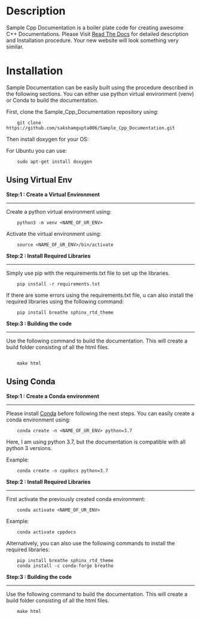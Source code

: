Description
===========
Sample Cpp Documentation is a boiler plate code for creating awesome C++ Documentations.
Please Visit [Read The Docs](https://sample-cpp-documentation.readthedocs.io/en/latest/) for detailed
description and Installation procedure. Your new website will look something very similar.


Installation
============
Sample Documentation can be easily built using the procedure described in the following sections.
You can either use python virtual environment (venv) or Conda to build the documentation.

First, clone the Sample_Cpp_Documentation repository using:

```
    git clone https://github.com/sakshamgupta006/Sample_Cpp_Documentation.git
```

Then install doxygen for your OS:

For Ubuntu you can use:

```
    sudo apt-get install doxygen

```

Using Virtual Env
-----------------

**Step:1 : Create a Virtual Environment**
*************************************
Create a python virtual environment using:

```
    python3 -m venv <NAME_OF_UR_ENV>
```

Activate the virtual environment using:

```
    source <NAME_OF_UR_ENV>/bin/activate
```

**Step:2 : Install Required Libraries**
***********************************
Simply use pip with the requirements.txt file to set up the libraries.

```
    pip install -r requirements.txt
```

If there are some errors using the requirements.txt file, u can also install the 
required libraries using the following command:

```
    pip install breathe sphinx_rtd_theme
```

**Step:3 : Building the code**
***************************
Use the following command to build the documentation. This will create a build folder consisting
of all the html files.

```

    make html
```


Using Conda
-----------

**Step:1 : Create a Conda environment**
***********************************
Please install [Conda](https://docs.conda.io/projects/conda/en/latest/user-guide/install/) before following the next steps.
You can easily create a conda environment using:

```
    conda create -n <NAME_OF_UR_ENV> python=3.7
```

Here, I am using python 3.7, but the documentation is compatible with all python 3 versions.

Example:

```
    conda create -n cppdocs python=3.7
```

**Step:2 : Install Required Libraries**
***********************************
First activate the previously created conda environment:

```
    conda activate <NAME_OF_UR_ENV>
```
Example:

```
    conda activate cppdocs
```

Alternatively, you can also use the following commands to install the 
required libraries:

```    
    pip install breathe sphinx_rtd_theme
    conda install -c conda-forge breathe
```
**Step:3 : Building the code**
**************************
Use the following command to build the documentation. This will create a build folder consisting
of all the html files.


```    
    make html
```
